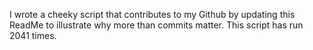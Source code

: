 I wrote a cheeky script that contributes to my Github by updating this ReadMe to illustrate why more than commits matter. This script has run 2041 times.